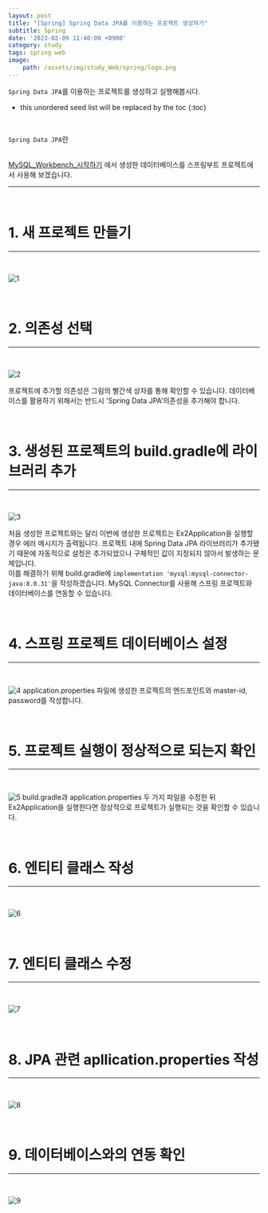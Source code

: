 ```yaml
---
layout: post
title: "[Spring] Spring Data JPA를 이용하는 프로젝트 생성하기"
subtitle: Spring
date: '2023-02-09 11:40:00 +0900'
category: study
tags: spring web
image:
    path: /assets/img/study_Web/spring/logo.png
---
```


`Spring Data JPA`를 이용하는 프로젝트를 생성하고 실행해봅시다.

<!--more-->

* this unordered seed list will be replaced by the toc
{:toc}
<br>

`Spring Data JPA`란 <br><br>

[MySQL_Workbench_시작하기](https://heesung98.github.io/study/MariaDB-_MySQL_Workbench_%EC%8B%9C%EC%9E%91%ED%95%98%EA%B8%B0.html) 에서 생성한 데이터베이스를 스프링부트 프로젝트에서 사용해 보겠습니다.<br>

---
<br>


# 1. 새 프로젝트 만들기
---
<br>

![1](/assets/img/study_Web/spring/2023-02-08-[Spring]_Spring_Data_JPA를_이용하는_프로젝트_생성하기/1.PNG)

<br>

# 2. 의존성 선택
---
<br>

![2](/assets/img/study_Web/spring/2023-02-08-[Spring]_Spring_Data_JPA를_이용하는_프로젝트_생성하기/2.PNG)

프로젝트에 추가할 의존성은 그림의 빨간색 상자를 통해 확인할 수 있습니다. 데이터베이스를 활용하기 위해서는 반드시 'Spring Data JPA'의존성을 추가해야 합니다.

<br>

# 3. 생성된 프로젝트의 build.gradle에 라이브러리 추가
---
<br>

![3](/assets/img/study_Web/spring/2023-02-08-[Spring]_Spring_Data_JPA를_이용하는_프로젝트_생성하기/3.PNG)

처음 생성한 프로젝트와는 달리 이번에 생성한 프로젝트는 Ex2Application을 실행할 경우 에러 메시지가 출력됩니다. 프로젝트 내에 Spring Data JPA 라이브러리가 추가됐기 때문에 자동적으로 설정은 추가되었으나 구체적인 값이 지정되지 않아서 발생하는 문제입니다.<br>
이를 해결하기 위해 build.gradle에 `implementation 'mysql:mysql-connector-java:8.0.31'`을 작성하겠습니다. MySQL Connector를 사용해 스프링 프로젝트와 데이터베이스를 연동할 수 있습니다.

<br>

# 4. 스프링 프로젝트 데이터베이스 설정
---
<br>

![4](/assets/img/study_Web/spring/2023-02-08-[Spring]_Spring_Data_JPA를_이용하는_프로젝트_생성하기/4m.PNG)
application.properties 파일에 생성한 프로젝트의 엔드포인트와 master-id, password를 작성합니다.


<br>

# 5. 프로젝트 실행이 정상적으로 되는지 확인
---
<br>

![5](/assets/img/study_Web/spring/2023-02-08-[Spring]_Spring_Data_JPA를_이용하는_프로젝트_생성하기/5.PNG)
build.gradle과 application.properties 두 가지 파일을 수정한 뒤 Ex2Application을 실행한다면 정상적으로 프로젝트가 실행되는 것을 확인할 수 있습니다.

<br>

# 6. 엔티티 클래스 작성
---
<br>

![6](/assets/img/study_Web/spring/2023-02-08-[Spring]_Spring_Data_JPA를_이용하는_프로젝트_생성하기/6.PNG)

<br>

# 7. 엔티티 클래스 수정
---
<br>

![7](/assets/img/study_Web/spring/2023-02-08-[Spring]_Spring_Data_JPA를_이용하는_프로젝트_생성하기/7.PNG)

<br>

# 8. JPA 관련 apllication.properties 작성
---
<br>

![8](/assets/img/study_Web/spring/2023-02-08-[Spring]_Spring_Data_JPA를_이용하는_프로젝트_생성하기/8.PNG)

<br>

# 9. 데이터베이스와의 연동 확인
---
<br>

![9](/assets/img/study_Web/spring/2023-02-08-[Spring]_Spring_Data_JPA를_이용하는_프로젝트_생성하기/9.PNG)

<br>

